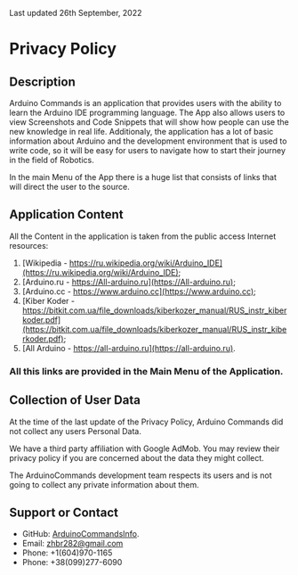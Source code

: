 Last updated 26th September, 2022

# Privacy Policy

## Description

Arduino Commands is an application that provides users with the ability to learn the Arduino IDE programming language. The App also allows users to view Screenshots and Code Snippets that will show how people can use the new knowledge in real life. Additionaly, the application has a lot of basic information about Arduino and the development environment that is used to write code, so it will be easy for users to navigate how to start their journey in the field of Robotics. 

In the main Menu of the App there is a huge list that consists of links that will direct the user to the source.


## Application Content

All the Content in the application is taken from the public access Internet resources:
1) [Wikipedia - https://ru.wikipedia.org/wiki/Arduino_IDE](https://ru.wikipedia.org/wiki/Arduino_IDE);
2) [Arduino.ru - https://All-arduino.ru](https://All-arduino.ru);
3) [Arduino.cc - https://www.arduino.cc](https://www.arduino.cc);
4) [Kiber Koder - https://bitkit.com.ua/file_downloads/kiberkozer_manual/RUS_instr_kiberkoder.pdf](https://bitkit.com.ua/file_downloads/kiberkozer_manual/RUS_instr_kiberkoder.pdf);
5) [All Arduino - https://all-arduino.ru](https://all-arduino.ru).

### All this links are provided in the Main Menu of the Application.

## Collection of User Data

At the time of the last update of the Privacy Policy, Arduino Commands did not collect any users Personal Data.

We have a third party affiliation with Google AdMob. You may review their privacy policy if you are concerned about the data they might collect.

The ArduinoCommands development team respects its users and is not going to collect any private information about them.

## Support or Contact

- GitHub: [ArduinoCommandsInfo](https://github.com/YaroslavTrachIgor/ArduinoCommandsInfo).
- Email: zhbr282@gmail.com
- Phone: +1(604)970-1165
- Phone: +38(099)277-6090
